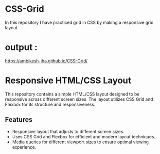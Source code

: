 # CSS-Grid
In this repository I have practiced grid in CSS by making a responsive grid layout.

# output :  
https://ambikesh-jha.github.io/CSS-Grid/

# Responsive HTML/CSS Layout

This repository contains a simple HTML/CSS layout designed to be responsive across different screen sizes. The layout utilizes CSS Grid and Flexbox for its structure and responsiveness.

## Features

- Responsive layout that adjusts to different screen sizes.
- Uses CSS Grid and Flexbox for efficient and modern layout techniques.
- Media queries for different viewport sizes to ensure optimal viewing experience.

